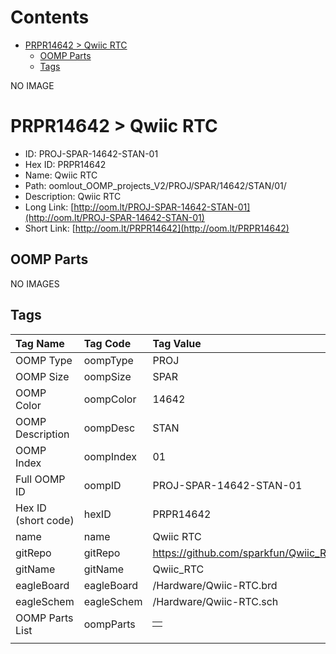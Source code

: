 



Contents
========

* [PRPR14642 > Qwiic RTC](#prpr14642--qwiic-rtc)
	* [OOMP Parts](#oomp-parts)
	* [Tags](#tags)
  
NO IMAGE  
# PRPR14642 > Qwiic RTC

- ID: PROJ-SPAR-14642-STAN-01
- Hex ID: PRPR14642
- Name: Qwiic RTC
- Path: oomlout_OOMP_projects_V2/PROJ/SPAR/14642/STAN/01/
- Description: Qwiic RTC
- Long Link: [http://oom.lt/PROJ-SPAR-14642-STAN-01](http://oom.lt/PROJ-SPAR-14642-STAN-01)
- Short Link: [http://oom.lt/PRPR14642](http://oom.lt/PRPR14642)

## OOMP Parts
  
NO IMAGES  
## Tags
  

|Tag Name|Tag Code|Tag Value|
| :--- | :--- | :--- |
|OOMP Type|oompType|PROJ|
|OOMP Size|oompSize|SPAR|
|OOMP Color|oompColor|14642|
|OOMP Description|oompDesc|STAN|
|OOMP Index|oompIndex|01|
|Full OOMP ID|oompID|PROJ-SPAR-14642-STAN-01|
|Hex ID (short code)|hexID|PRPR14642|
|name|name|Qwiic RTC|
|gitRepo|gitRepo|https://github.com/sparkfun/Qwiic_RTC|
|gitName|gitName|Qwiic_RTC|
|eagleBoard|eagleBoard|/Hardware/Qwiic-RTC.brd|
|eagleSchem|eagleSchem|/Hardware/Qwiic-RTC.sch|
|OOMP Parts List|oompParts|<table><tr><td></td></tr></table>|
||||
